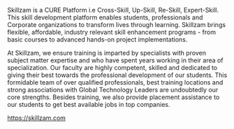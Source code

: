 Skillzam is a CURE Platform i.e Cross-Skill, Up-Skill, Re-Skill, Expert-Skill. This skill development platform enables students, professionals and Corporate organizations to transform lives through learning. Skillzam brings flexible, affordable, industry relevant skill enhancement programs - from basic courses to advanced hands-on project implementations.

At Skillzam, we ensure training is imparted by specialists with proven subject matter expertise and who have spent years working in their area of specialization. Our faculty are highly competent, skilled and dedicated to giving their best towards the professional development of our students. This formidable team of over qualified professionals, best training locations and strong associations with Global Technology Leaders are undoubtedly our core strengths. Besides training, we also provide placement assistance to our students to get best available jobs in top companies.

https://skillzam.com
